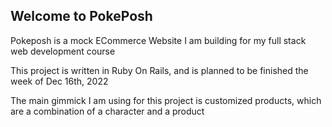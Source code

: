 ## Welcome to PokePosh

Pokeposh is a mock ECommerce Website I am building for my full stack web development course

This project is written in Ruby On Rails, and is planned to be finished the week of Dec 16th, 2022

The main gimmick I am using for this project is customized products, which are a combination of a character and a product

